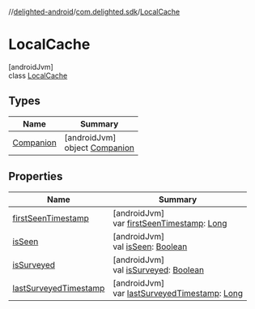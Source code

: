 //[delighted-android](../../../index.md)/[com.delighted.sdk](../index.md)/[LocalCache](index.md)

# LocalCache

[androidJvm]\
class [LocalCache](index.md)

## Types

| Name | Summary |
|---|---|
| [Companion](-companion/index.md) | [androidJvm]<br>object [Companion](-companion/index.md) |

## Properties

| Name | Summary |
|---|---|
| [firstSeenTimestamp](first-seen-timestamp.md) | [androidJvm]<br>var [firstSeenTimestamp](first-seen-timestamp.md): [Long](https://kotlinlang.org/api/latest/jvm/stdlib/kotlin/-long/index.html) |
| [isSeen](is-seen.md) | [androidJvm]<br>val [isSeen](is-seen.md): [Boolean](https://kotlinlang.org/api/latest/jvm/stdlib/kotlin/-boolean/index.html) |
| [isSurveyed](is-surveyed.md) | [androidJvm]<br>val [isSurveyed](is-surveyed.md): [Boolean](https://kotlinlang.org/api/latest/jvm/stdlib/kotlin/-boolean/index.html) |
| [lastSurveyedTimestamp](last-surveyed-timestamp.md) | [androidJvm]<br>var [lastSurveyedTimestamp](last-surveyed-timestamp.md): [Long](https://kotlinlang.org/api/latest/jvm/stdlib/kotlin/-long/index.html) |
